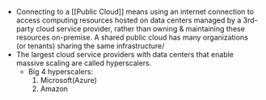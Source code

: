 - Connecting to a [[Public Cloud]] means using an internet connection to access computing resources hosted on data centers managed by a 3rd-party cloud service provider, rather than owning & maintaining these resources on-premise. A shared public cloud has many organizations (or tenants) sharing the same infrastructure/
- The largest cloud service providers with data centers that enable massive scaling are called hyperscalers.
	- Big 4 hyperscalers:
		1. Microsoft(Azure)
		2. Amazon